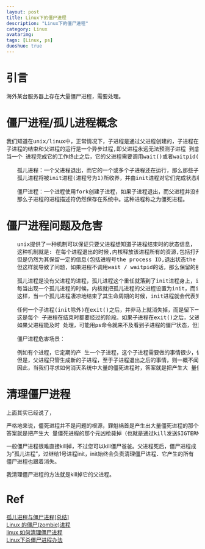 ```yaml
---
layout: post
title: Linux下的僵尸进程
description: "Linux下的僵尸进程"
category: Linux
avatarimg:
tags: [Linux, ps]
duoshuo: true
---
```


# 引言
海外某台服务器上存在大量僵尸进程，需要处理。

# 僵尸进程/孤儿进程概念
<pre>
我们知道在unix/linux中，正常情况下，子进程是通过父进程创建的，子进程在创建新的进程。
子进程的结束和父进程的运行是一个异步过程,即父进程永远无法预测子进程 到底什么时候结束。 
当一个 进程完成它的工作终止之后，它的父进程需要调用wait()或者waitpid()系统调用取得子进程的终止状态。

　　孤儿进程：一个父进程退出，而它的一个或多个子进程还在运行，那么那些子进程将成为孤儿进程。
　　孤儿进程将被init进程(进程号为1)所收养，并由init进程对它们完成状态收集工作。

　　僵尸进程：一个进程使用fork创建子进程，如果子进程退出，而父进程并没有调用wait或waitpid获取子进程的状态信息，
　　那么子进程的进程描述符仍然保存在系统中。这种进程称之为僵死进程。
</pre>

# 僵尸进程问题及危害
<pre>
　　unix提供了一种机制可以保证只要父进程想知道子进程结束时的状态信息， 就可以得到。
　　这种机制就是: 在每个进程退出的时候,内核释放该进程所有的资源,包括打开的文件,占用的内存等。 
　　但是仍然为其保留一定的信息(包括进程号the process ID,退出状态the termination status of the process,运行时间the amount of CPU time taken by the process等)。直到父进程通过wait / waitpid来取时才释放。 
　　但这样就导致了问题，如果进程不调用wait / waitpid的话，那么保留的那段信息就不会释放，其进程号就会一直被占用，但是系统所能使用的进程号是有限的，如果大量的产生僵死进程，将因为没有可用的进程号而导致系统不能产生新的进程. 此即为僵尸进程的危害，应当避免。

　　孤儿进程是没有父进程的进程，孤儿进程这个重任就落到了init进程身上，init进程就好像是一个民政局，专门负责处理孤儿进程的善后工作。
　　每当出现一个孤儿进程的时候，内核就把孤儿进程的父进程设置为init，而init进程会循环地wait()它的已经退出的子进程。
　　这样，当一个孤儿进程凄凉地结束了其生命周期的时候，init进程就会代表党和政府出面处理它的一切善后工作。因此孤儿进程并不会有什么危害。

　　任何一个子进程(init除外)在exit()之后，并非马上就消失掉，而是留下一个称为僵尸进程(Zombie)的数据结构，等待父进程处理。
　　这是每个 子进程在结束时都要经过的阶段。如果子进程在exit()之后，父进程没有来得及处理，这时用ps命令就能看到子进程的状态是“Z”。
　　如果父进程能及时 处理，可能用ps命令就来不及看到子进程的僵尸状态，但这并不等于子进程不经过僵尸状态。如果父进程在子进程结束之前退出，则子进程将由init接管。init将会以父进程的身份对僵尸状态的子进程进行处理。

　　僵尸进程危害场景：

　　例如有个进程，它定期的产 生一个子进程，这个子进程需要做的事情很少，做完它该做的事情之后就退出了，因此这个子进程的生命周期很短，
　　但是，父进程只管生成新的子进程，至于子进程退出之后的事情，则一概不闻不问，这样，系统运行上一段时间之后，系统中就会存在很多的僵死进程，倘若用ps命令查看的话，就会看到很多状态为Z的进程。 严格地来说，僵死进程并不是问题的根源，罪魁祸首是产生出大量僵死进程的那个父进程。
　　因此，当我们寻求如何消灭系统中大量的僵死进程时，答案就是把产生大 量僵死进程的那个元凶枪毙掉（也就是通过kill发送SIGTERM或者SIGKILL信号啦）。枪毙了元凶进程之后，它产生的僵死进程就变成了孤儿进 程，这些孤儿进程会被init进程接管，init进程会wait()这些孤儿进程，释放它们占用的系统进程表中的资源，这样，这些已经僵死的孤儿进程 就能瞑目而去了。
</pre>

# 清理僵尸进程
上面其实已经说了，
<pre>
严格地来说，僵死进程并不是问题的根源，罪魁祸首是产生出大量僵死进程的那个父进程。因此，当我们寻求如何消灭系统中大量的僵死进程时，
答案就是把产生大 量僵死进程的那个元凶枪毙掉（也就是通过kill发送SIGTERM或者SIGKILL信号啦）。枪毙了元凶进程之后，它产生的僵死进程就变成了孤儿进 程，这些孤儿进程会被init进程接管，init进程会wait()这些孤儿进程，释放它们占用的系统进程表中的资源，这样，这些已经僵死的孤儿进程 就能瞑目而去了。
</pre>

>
一般僵尸进程很难直接kill掉，不过您可以kill僵尸爸爸。父进程死后，僵尸进程成为”孤儿进程”，过继给1号进程init，init始终会负责清理僵尸进程．它产生的所有僵尸进程也跟着消失。

我清理僵尸进程的方法就是kill掉它的父进程。

# Ref
[孤儿进程与僵尸进程[总结]](http://www.cnblogs.com/Anker/p/3271773.html)  
[Linux 的僵尸(zombie)进程](http://coolshell.cn/articles/656.html)  
[linux 如何清理僵尸进程](http://www.cnblogs.com/yuxc/archive/2012/11/04/2753391.html)  
[Linux下杀僵尸进程办法](http://6244685.blog.51cto.com/6234685/1316234)   

